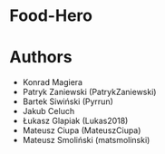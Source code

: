 # Food-Hero

# Authors
* Konrad Magiera
* Patryk Zaniewski (PatrykZaniewski)
* Bartek Siwiński (Pyrrun)
* Jakub Celuch
* Łukasz Glapiak (Lukas2018)
* Mateusz Ciupa (MateuszCiupa)
* Mateusz Smoliński (matsmolinski)
